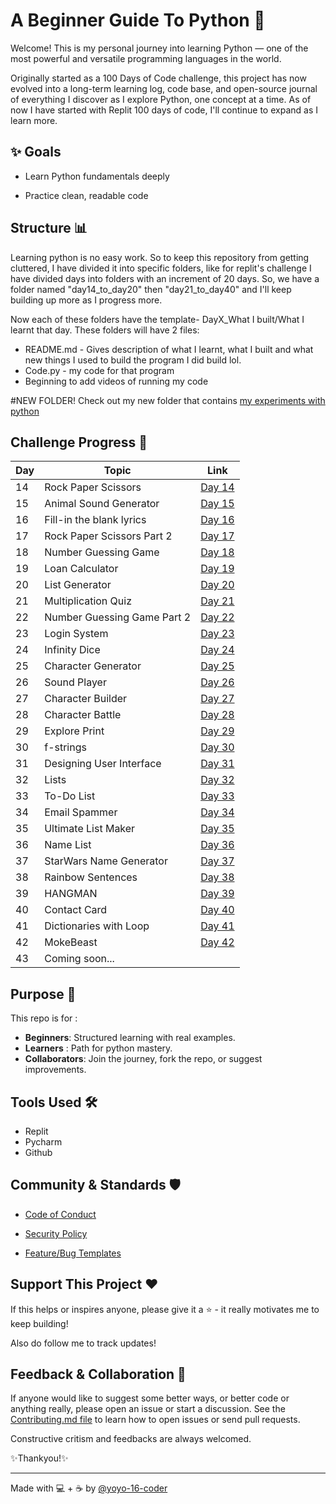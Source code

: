 # A Beginner Guide To Python 🚀

Welcome! This is my personal journey into learning Python — one of the most powerful and versatile programming languages in the world.

Originally started as a 100 Days of Code challenge, this project has now evolved into a long-term learning log, code base, and open-source journal of everything I discover as I explore Python, one concept at a time.
As of now I have started with Replit 100 days of code, I'll continue to expand as I learn more.

## ✨ Goals
- Learn Python fundamentals deeply

- Practice clean, readable code

## Structure 📊

Learning python is no easy work. So to keep this repository from getting cluttered, I have divided it into specific folders, like for replit's challenge I have divided days into folders with an increment of 20 days. So, we have a folder named "day14_to_day20" then "day21_to_day40" and I'll keep building up more as I progress more.

Now each of these folders have the template- DayX_What I built/What I learnt that day. 
These folders will have 2 files:
- README.md - Gives description of what I learnt, what I built and what new things I used to build the program I did build lol.
- Code.py - my code for that program
- Beginning to add videos of running my code

#NEW FOLDER!
Check out my new folder that contains [my experiments with python](My_Experiments)

## Challenge Progress 📅

| Day | Topic                       | Link                                                                                           |  
|-----|-----------------------------|------------------------------------------------------------------------------------------------|   
| 14  | Rock Paper Scissors         | [Day 14](.Replit_100_Days_Code_Challenge/day14_to_day20/Day14_Rock_Paper_and_Scissors)         |    
| 15  | Animal Sound Generator      | [Day 15](Replit_100_Days_Code_Challenge/day14_to_day20/Day15_Animal_Sound_Generator)           |
| 16  | Fill-in the blank lyrics    | [Day 16](Replit_100_Days_Code_Challenge/day14_to_day20/Day16_Fill-in_the_blank_lyrics)         |
| 17  | Rock Paper Scissors Part 2  | [Day 17](Replit_100_Days_Code_Challenge/day14_to_day20/Day17_Rock_paper_and_scissors_Part_2)   |
| 18  | Number Guessing Game        | [Day 18](Replit_100_Days_Code_Challenge/day14_to_day20/Day18_Number_Guessing_Game)             |
| 19  | Loan Calculator             | [Day 19](Replit_100_Days_Code_Challenge/day14_to_day20/Day19_Loan_Calculator)                  |
| 20  | List Generator              | [Day 20](Replit_100_Days_Code_Challenge/day14_to_day20/Day20_List_Generator)                   |
| 21  | Multiplication Quiz         | [Day 21](Replit_100_Days_Code_Challenge/day21_to_day40/Day21_Multiplication_Quiz)              |
| 22  | Number Guessing Game Part 2 | [Day 22](Replit_100_Days_Code_Challenge/day21_to_day40/Day22_Number_Guessing_Game_Part_2)      |
| 23  | Login System                | [Day 23](Replit_100_Days_Code_Challenge/day21_to_day40/Day23_Login_System)                     |
| 24  | Infinity Dice               | [Day 24](Replit_100_Days_Code_Challenge/day21_to_day40/Day24_Infinity_Dice)                    |
| 25  | Character Generator         | [Day 25](Replit_100_Days_Code_Challenge/day21_to_day40/Day25_Character_Generator)              |
| 26  | Sound Player                | [Day 26](Replit_100_Days_Code_Challenge/day21_to_day40/Day26_Sound_Player)                     |
| 27  | Character Builder           | [Day 27](Replit_100_Days_Code_Challenge/day21_to_day40/Day27_Character_Builder)                |
| 28  | Character Battle            | [Day 28](Replit_100_Days_Code_Challenge/day21_to_day40/Day28_Character_Battle)                 |
| 29  | Explore Print               | [Day 29](Replit_100_Days_Code_Challenge/day21_to_day40/Day29_Explore_print)                    |
| 30  | f-strings                   | [Day 30](Replit_100_Days_Code_Challenge/day21_to_day40/Day30_f-strings)                        |
| 31  | Designing User Interface    | [Day 31](Replit_100_Days_Code_Challenge/day21_to_day40/Day31_Designing_ANSI_colors)            |
| 32  | Lists                       | [Day 32](Replit_100_Days_Code_Challenge/day21_to_day40/Day32_Exploring_Lists)                  |
| 33  | To-Do List                  | [Day 33](Replit_100_Days_Code_Challenge/day21_to_day40/Day33_To-Do_List)                       |
| 34  | Email Spammer               | [Day 34](Replit_100_Days_Code_Challenge/day21_to_day40/Day34_Email_Spam)                       |
| 35  | Ultimate List Maker         | [Day 35](Replit_100_Days_Code_Challenge/day21_to_day40/Day35_ULTIMATE_List_Maker)              |
| 36  | Name List                   | [Day 36](Replit_100_Days_Code_Challenge/day21_to_day40/Day36_Name_List)                        |
| 37  | StarWars Name Generator     | [Day 37](Replit_100_Days_Code_Challenge/day21_to_day40/Day37_StarWars_Name_Generator)          |
| 38  | Rainbow Sentences           | [Day 38](Replit_100_Days_Code_Challenge/day21_to_day40/Day38_Rainbow_Sentence)                 |
| 39  | HANGMAN                     | [Day 39](Replit_100_Days_Code_Challenge/day21_to_day40/Day39_HANGMAN)                          |
| 40  | Contact Card                | [Day 40](Replit_100_Days_Code_Challenge/day21_to_day40/Day40_Contact_Card)                     |
| 41  | Dictionaries with Loop      | [Day 41](Replit_100_Days_Code_Challenge/day41_to_day60/Day41_Looping_Dictionaries)             |
| 42  | MokeBeast                   | [Day 42](Replit_100_Days_Code_Challenge/day41_to_day60/Day42_MokeBeast)                        |
| 43  | Coming soon...              |                                                                                                |


## Purpose 🧠
This repo is for :
- **Beginners**: Structured learning with real examples.
- **Learners** : Path for python mastery.
- **Collaborators**: Join the journey, fork the repo, or suggest improvements.
  
## Tools Used 🛠️
- Replit
- Pycharm
- Github

## Community & Standards 🛡️

- [Code of Conduct](CODE_OF_CONDUCT.md)

- [Security Policy](.github/SECURITY.md)

- [Feature/Bug Templates](.github/ISSUE_TEMPLATE)


## Support This Project ❤️
  If this helps or inspires anyone, please give it a ⭐ - it really motivates me to keep building!
  
  Also do follow me to track updates!

## Feedback & Collaboration 🤝
If anyone would like to suggest some better ways, or better code or anything really, please open an issue or start a discussion. See the [Contributing.md file](.github/CONTRIBUTING.md) to learn how to open issues or send pull requests.

Constructive critism and feedbacks are always welcomed.

✨Thankyou!✨

___

Made with 💻 + ☕ by [@yoyo-16-coder](https://github.com/yoyo-16-coder)


  
